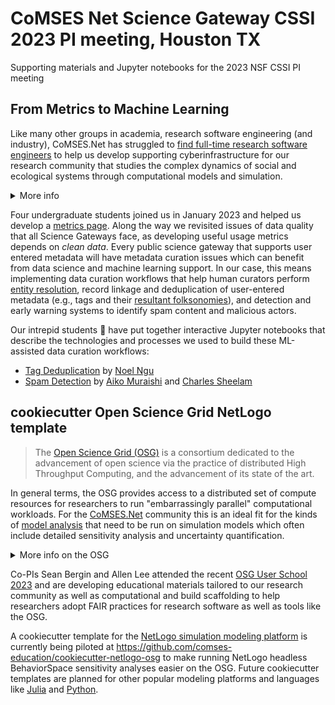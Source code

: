 # CoMSES Net Science Gateway CSSI 2023 PI meeting, Houston TX
Supporting materials and Jupyter notebooks for the 2023 NSF CSSI PI meeting

## From Metrics to Machine Learning

Like many other groups in academia, research software engineering (and industry), CoMSES.Net has struggled to [find full-time research software engineers](https://doi.org/10.5281/zenodo.8329337) to help us develop supporting cyberinfrastructure for our research community that studies the complex dynamics of social and ecological systems through computational models and simulation.

<details>
<summary>More info</summary>


In late 2022 after another failed full-time RSE search we decided to invest in building a student developer pipeline, partially inspired by programs like the University of Utah's [Student University Development Opportunity program (sudo.utah.edu)](https://sudo.utah.edu). Overall this has been an excellent and positive experience for our student developers and our research group. Hiring and training undergraduate students advances our University's mission of experiential learning and discovery for our student developers and improves the reach of our social and professional networks. It also helps our project stay honest by exercising core software project components including documentation, tests, build engineering, and more broadly how amenable our project is to new developers' contributions and our software stack’s capacity for evolution and change in response to emerging community needs.

### Developer onboarding documentation 

How easy is it for our students to download, install and create a development environment for our science gateway with an edit-build-test cycle that actively supports experimentation and rapid prototyping?

### Mentorship and training 

How do we help our students learn how to contribute to a real-world project with practical concerns of security, usability, maintainability, codebase consistency and style, etc., while maintaining clean code contribution workflows on Git and GitHub? How do we help them establish baseline competencies in the technologies, languages, and software frameworks we use?
</details>

Four undergraduate students joined us in January 2023 and helped us develop a [metrics page](https://comses.net/about/metrics). Along the way we revisited issues of data quality that all Science Gateways face, as developing useful usage metrics depends on _clean data_. Every public science gateway that supports user entered metadata will have metadata curation issues which can benefit from data science and machine learning support. In our case, this means implementing data curation workflows that help human curators perform [entity resolution](https://doi.org/10.1145/2487575.2506179), record linkage and deduplication of user-entered metadata (e.g., tags and their [resultant folksonomies](https://www.sciencedirect.com/topics/computer-science/folksonomies)), and detection and early warning systems to identify spam content and malicious actors.

Our intrepid students 🥳 have put together interactive Jupyter notebooks that describe the technologies and processes we used to build these ML-assisted data curation workflows:

- [Tag Deduplication](dedupe.ipynb) by [Noel Ngu](https://github.com/hwelsters)
- [Spam Detection](spam_detection.ipynb) by [Aiko Muraishi](https://github.com/BlllueSea) and [Charles Sheelam](https://github.com/CharlesSheelam)

## cookiecutter Open Science Grid NetLogo template

> The [Open Science Grid (OSG)](https://osg-htc.org/about/introduction/) is a consortium dedicated to the advancement of open science via the practice of distributed High Throughput Computing, and the advancement of its state of the art.

In general terms, the OSG provides access to a distributed set of compute resources for researchers to run "embarrassingly parallel" computational workloads. For the [CoMSES.Net](https://comses.net) community this is an ideal fit for the kinds of [model analysis](https://www.jasss.org/18/4/4.html) that need to be run on simulation models which often include detailed sensitivity analysis and uncertainty quantification.

<details>
  <summary>More info on the OSG</summary>

  
  > The OSG Consortium builds and operates a set of pools of shared computing and data capacity for distributed high-throughput computing (dHTC). Each pool is organized and operated to serve a particular research community (e.g. a campus, multi-institutional collaboration, etc.), using technologies and services provided by the core OSG Team. One of these pools, known as the Open Science Pool is operated for all of US-associated open science. The Consortium, thus, represents the totality of all researchers, resources, individuals and institutions that benefit from or contribute to any of the OSG Fabric of Services.
> 
> The OSG Council governs the consortium ensuring that the OSG benefits the scientific mission of its stakeholders: the research communities, organizations that provide resources and services for them, including funding resources.

> The Executive Team manages the core OSG Team, with team members from various institutions organized into Areas that provide core OSG technologies and services required to operate pools in support of research communities. As of January 2022, the OSG Team is funded primarily via the PATh (NSF #2030508), IRIS-HEP (NSF #1836650) projects, and in kind contributions from multiple entities, including DOE national laboratories.

</details>

Co-PIs Sean Bergin and Allen Lee attended the recent [OSG User School 2023](https://osg-htc.org/user-school-2023/) and are developing educational materials tailored to our research community as well as computational and build scaffolding to help researchers adopt FAIR practices for research software as well as tools like the OSG.

A cookiecutter template for the [NetLogo simulation modeling platform](https://ccl.northwestern.edu/netlogo/) is currently being piloted at https://github.com/comses-education/cookiecutter-netlogo-osg to make running NetLogo headless BehaviorSpace sensitivity analyses easier on the OSG. Future cookiecutter templates are planned for other popular modeling platforms and languages like [Julia](https://juliadynamics.github.io/Agents.jl/stable/) and [Python](https://github.com/projectmesa/mesa).


